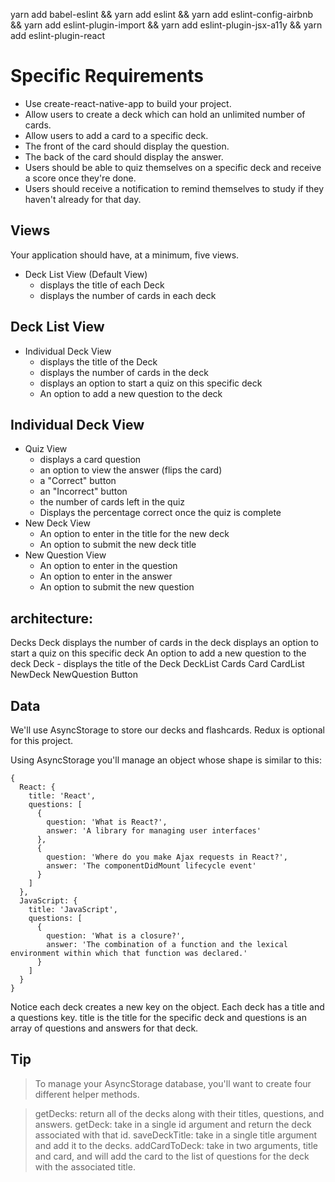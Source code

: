 yarn add babel-eslint && yarn add eslint && yarn add eslint-config-airbnb && yarn add eslint-plugin-import && yarn add eslint-plugin-jsx-a11y && yarn add eslint-plugin-react


# Specific Requirements
- Use create-react-native-app to build your project.
- Allow users to create a deck which can hold an unlimited number of cards.
- Allow users to add a card to a specific deck.
- The front of the card should display the question.
- The back of the card should display the answer.
- Users should be able to quiz themselves on a specific deck and receive a score once they're done.
- Users should receive a notification to remind themselves to study if they haven't already for that day.


## Views
Your application should have, at a minimum, five views.

- Deck List View (Default View)
  - displays the title of each Deck
  - displays the number of cards in each deck

## Deck List View

- Individual Deck View
  - displays the title of the Deck
  - displays the number of cards in the deck
  - displays an option to start a quiz on this specific deck
  - An option to add a new question to the deck

## Individual Deck View

- Quiz View
  - displays a card question
  - an option to view the answer (flips the card)
  - a "Correct" button
  - an "Incorrect" button
  - the number of cards left in the quiz
  - Displays the percentage correct once the quiz is complete
- New Deck View
  - An option to enter in the title for the new deck
  - An option to submit the new deck title
- New Question View
  - An option to enter in the question
  - An option to enter in the answer
  - An option to submit the new question

## architecture:
  Decks
    Deck
    displays the number of cards in the deck
    displays an option to start a quiz on this specific deck
    An option to add a new question to the deck
  Deck
    - displays the title of the Deck
  DeckList
  Cards
  Card
  CardList
  NewDeck
  NewQuestion
  Button

## Data
We'll use AsyncStorage to store our decks and flashcards. Redux is optional for this project.

Using AsyncStorage you'll manage an object whose shape is similar to this:

```
{
  React: {
    title: 'React',
    questions: [
      {
        question: 'What is React?',
        answer: 'A library for managing user interfaces'
      },
      {
        question: 'Where do you make Ajax requests in React?',
        answer: 'The componentDidMount lifecycle event'
      }
    ]
  },
  JavaScript: {
    title: 'JavaScript',
    questions: [
      {
        question: 'What is a closure?',
        answer: 'The combination of a function and the lexical environment within which that function was declared.'
      }
    ]
  }
}
```
Notice each deck creates a new key on the object. Each deck has a title and a questions key. title is the title for the specific deck and questions is an array of questions and answers for that deck.

## Tip

> To manage your AsyncStorage database, you'll want to create four different helper methods.

> getDecks: return all of the decks along with their titles, questions, and answers.
> getDeck: take in a single id argument and return the deck associated with that id.
> saveDeckTitle: take in a single title argument and add it to the decks.
> addCardToDeck: take in two arguments, title and card, and will add the card to the list of questions for the deck with the associated title.
